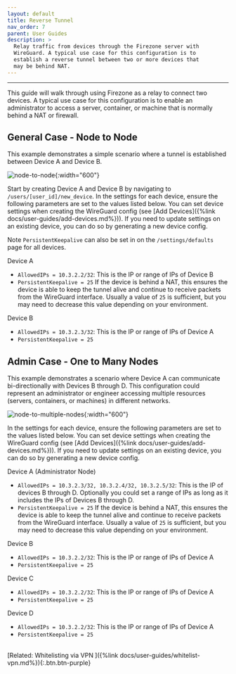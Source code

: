 ```yaml
---
layout: default
title: Reverse Tunnel
nav_order: 7
parent: User Guides
description: >
  Relay traffic from devices through the Firezone server with
  WireGuard. A typical use case for this configuration is to
  establish a reverse tunnel between two or more devices that
  may be behind NAT.
---
```

---

This guide will walk through using Firezone as a relay to connect
two devices. A typical use case for this configuration is to enable an
administrator to access a server, container, or machine that is normally
behind a NAT or firewall.

## General Case - Node to Node

This example demonstrates a simple scenario where a tunnel is established
between Device A and Device B.

![node-to-node](https://user-images.githubusercontent.com/52545545/155856835-2ad1f686-d894-43d1-8862-e3a8fcccee5c.png){:width="600"}

Start by creating Device A and Device B by navigating to `/users/[user_id]/new_device`.
In the settings for each device, ensure the following parameters are set to the
values listed below. You can set device settings when creating the WireGuard config
(see [Add Devices]({%link docs/user-guides/add-devices.md%})).
If you need to update settings on an existing device, you can do so by generating
a new device config.

Note `PersistentKeepalive` can also be set in on the
`/settings/defaults` page for all devices.

Device A

- `AllowedIPs = 10.3.2.2/32`: This is the IP or range of IPs of Device B
- `PersistentKeepalive = 25` If the device is behind a NAT, this ensures the
  device is able to keep the tunnel alive and continue to receive packets from
  the WireGuard interface. Usually a value of `25` is sufficient, but you may
  need to decrease this value depending on your environment.

Device B

- `AllowedIPs = 10.3.2.3/32`: This is the IP or range of IPs of Device A
- `PersistentKeepalive = 25`

## Admin Case - One to Many Nodes

This example demonstrates a scenario where Device A can communicate
bi-directionally with Devices B through D. This configuration could represent an
administrator or engineer accessing multiple resources
(servers, containers, or machines) in different networks.

![node-to-multiple-nodes](https://user-images.githubusercontent.com/52545545/155856838-03e968d9-bc1e-46ce-a32f-9f53f3566526.png){:width="600"}

In the settings for each device, ensure the following parameters are set to the
values listed below. You can set device settings when creating the WireGuard config
(see [Add Devices]({%link docs/user-guides/add-devices.md%})).
If you need to update settings on an existing device, you can do so by generating
a new device config.

Device A (Administrator Node)

- `AllowedIPs = 10.3.2.3/32, 10.3.2.4/32, 10.3.2.5/32`: This is the IP of
  devices B through D. Optionally you could set a range of IPs as long as it
  includes the IPs of Devices B through D.
- `PersistentKeepalive = 25` If the device is behind a NAT, this ensures the
  device is able to keep the tunnel alive and continue to receive packets from
  the WireGuard interface. Usually a value of `25` is sufficient, but you may
  need to decrease this value depending on your environment.

Device B

- `AllowedIPs = 10.3.2.2/32`: This is the IP or range of IPs of Device A
- `PersistentKeepalive = 25`

Device C

- `AllowedIPs = 10.3.2.2/32`: This is the IP or range of IPs of Device A
- `PersistentKeepalive = 25`

Device D

- `AllowedIPs = 10.3.2.2/32`: This is the IP or range of IPs of Device A
- `PersistentKeepalive = 25`

\
[Related: Whitelisting via VPN
]({%link docs/user-guides/whitelist-vpn.md%}){:.btn.btn-purple}
